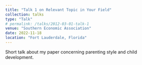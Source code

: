 ```yaml
---
title: "Talk 1 on Relevant Topic in Your Field"
collection: talks
type: "Talk"
# permalink: /talks/2012-03-01-talk-1
venue: "Southern Economic Association"
date: 2022-11-18
location: "Fort Lauderdale, Florida"
---
```


Short talk about my paper concerning parenting style and child development.
